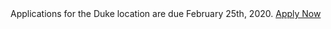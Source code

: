 <div class="py-2 text-center font-weight-bold">Applications for the Duke location are due February 25th, 2020. <a href="apply" class="btn btn-outline-dark btn-sm font-weight-bold">Apply Now</a></div>
